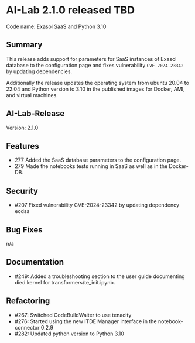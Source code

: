 # AI-Lab 2.1.0 released TBD

Code name: Exasol SaaS and Python 3.10

## Summary

This release adds support for parameters for SaaS instances of Exasol database to the configuration page and fixes vulnerability `CVE-2024-23342` by updating dependencies.

Additionally the release updates the operating system from ubuntu 20.04 to 22.04 and Python version to 3.10 in the published images for Docker, AMI, and virtual machines.

## AI-Lab-Release

Version: 2.1.0

## Features

* 277 Added the SaaS database parameters to the configuration page.
* 279 Made the notebooks tests running in SaaS as well as in the Docker-DB.

## Security

* #207 Fixed vulnerability CVE-2024-23342 by updating dependency ecdsa

## Bug Fixes

n/a

## Documentation

* #249: Added a troubleshooting section to the user guide documenting died kernel for transformers/te_init.ipynb.

## Refactoring

* #267: Switched CodeBuildWaiter to use tenacity
* #276: Started using the new ITDE Manager interface in the notebook-connector 0.2.9
* #282: Updated python version to Python 3.10
